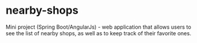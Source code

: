 # nearby-shops
Mini project (Spring Boot/AngularJs) - web application that allows users to see the list of nearby shops, as well as to keep track of their favorite ones.
